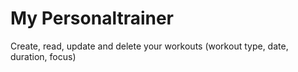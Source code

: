 # My Personaltrainer
Create, read, update and delete your workouts (workout type, date, duration, focus)
